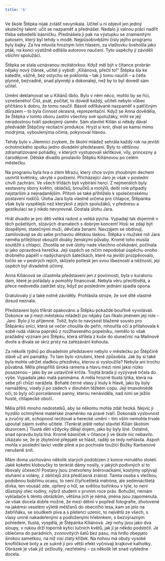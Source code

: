 ```yaml
---
title: '6'
---
```


Ve škole Štěpka nijak zvlášť nevynikala. Učitel u ní objevil jen jediný skutečný talent: učit se nazpaměť a přednášet. Nedalo jí valnou práci nadřít třeba sebedelší básničku. Přednášela ji pak na výstupku se znamenitým patosem, který byl tehdy v módě. Nejpůsobivějšími čísly jejího programu byly bajky. Za lva mluvila hrozným lvím hlasem, za vlaštovku šveholila jako pták, na konci výstižně odlišila autorovo naučení. Tyto úspěchy jí záviděli všichni spolužáci.

Štěpka se stala uznávanou recitátorkou. Když měl být v čítance probrán nějaký nový článek, učitel ji vybídl: „Kiliánová, přečti to!“ Štěpka šla ke katedře, vážně, bez ostychu se poklonila – tak ji tomu naučili – a četla plynně, bezvadně, snad plynněji a dokonaleji, než by to byl dovedl sám učitel.

Umění deklamovat se u Kiliánů líbilo. Bylo v něm něco, mohlo by se říci, vznešeného! Číst, psát, počítat, to dovedl každý, učiteli nebylo vůbec přičítáno k dobru, že tomu naučil. Básně odříkávané nazpaměť s patřičným důrazem – to byla činnost okrasná, reprezentační. Když se Anna dověděla, že Štěpka v tomto oboru zastíní všechny své spolužáky, mihl se její neradostnou tváří spokojený úsměv. Sám stavitel Kilián si někdy dával předvádět Štěpčiny recitační produkce. Hryzl si knír, díval se kamsi mimo modrýma, vyboulenýma očima, pokyvoval hlavou.

Tehdy bylo v Jilemnici zvykem, že školní mládež sehrála každý rok na jevišti ochotnického spolku jedno divadelní představení. Byly to většinou zdramatizované pohádky, v kterých vystupovali skřítkové, víly, princezny a čarodějové. Dětské divadlo proslavilo Štěpku Kiliánovou po celém městečku.

Na programu byla hra o zlém Mrazu, který chce svým zhoubným dechem usmrtit květinky, ukryté v podzemí. Přicházející Jaro je však v poslední chvíli zachrání. Ve všech třídách byli vybíráni herci. Z nejmenších byly sestaveny sbory květin, obláčků, broučků a motýlů, delší role připadly nejstarším a nejnadanějším. Přitom se také přihlíželo k společenskému postavení rodičů. Úloha Jara byla vlastně určena pro chlapce, Štěpánka však byla vyspělejší než kterýkoli z jejích spolužáků, v přednesu a gestikulaci se jí nikdo nevyrovnal. Dostala úlohu Jara.

Hrát divadlo je pro děti veliká radost a veliká pýcha. Vypadají tak dojemně v těch pošetilých, slzavých dramatech s dobrým koncem! Hoši se zdají být dospělými, statečnými muži, děvčata ženami. Navzájem se obdivují, zamilovávají se do sebe prchavou dětskou láskou. Štěpka v mužské roli Jara neměla příležitost okouzlit diváky ženskými půvaby. Kromě toho musila soutěžit s chlapci. Zhostila se své úlohy nade všechno očekávání, počínala si jako opravdová herečka. Její úspěch se ničím nepodobal úspěchu onoho drobného pápěří v nadýchaných šatečkách, které na jevišti prozpěvovalo, točilo se v pestrých rejích, sklízelo potlesk jen svou líbezností a něžností, její úspěch byl divadelně účinný.

Anna Kiliánová se účastnila představení jen z povinnosti, byla v kuratoriu dam, které je pořádaly a pomohly financovat. Nebyla věru přecitlivělá, a přece nedovedla zadržet slzy, když po posledním jednání spadla opona.

Gratulovaly jí a také notně záviděly. Prohlásila stroze, že své dítě vlastně dosud neznala.

Představení bylo třikrát opakováno a Štěpku pokaždé bouřlivě vyvolávali. Dokonce se jí mezi městskou mládeží po nějaký čas říkalo jménem její role – Jaro. Bylo jí to příjemné. Totiž, bylo to navýsost blažené sousto pro Štěpánku snící, která se večer choulila do peřin, mhouřila oči a přitahovala k sobě rudá vlákna paprsků z rozžhaveného popelníku, nemělo to však pražádný význam pro Štěpku, která střílela z kuše do slunečnic na Malinově dvoře a dívala se skrz prsty na zařezávání kohouta.

Za několik týdnů po divadelním představení nebylo v městečku po Štěpčině slávě už ani památky. To tam bylo vzrušení, které způsobila. Jak by si také byla mohla udržet sladkou přezdívku, kterou si vysloužila? Nebyla ani trochu půvabná. Měla přespříliš široká ramena a hlavu mezi nimi jaksi nízko posazenou – jako by se ustavičně krčila. Trojitá brada jí vyzývavě trčela do výše. Vypadala jako malá panímáma. A měla hrozně tlustá lýtka, která na sebe při chůzi narážela. Bohaté černé vlasy jí lnuly k hlavě, jako by byly namaštěny, visely jí po zádech v dlouhém těžkém copu. Její tmavohnědé oči, to byly oči porcelánové panny, kterou nenáviděla, nad nimi se ježilo husté, chlapecké obočí.

Měla příliš mnoho nedostatků, aby se někomu mohla zdát hezká. Nejvíc ji hyzdilo ochmýřené mateřské znaménko na pravé tváři. Dokonalá výslovnost a zvučný alt, schopnost recitovat a herecké umění – tím vším nemohla trvale upoutat zájem svého učitele. (Tenkrát ještě nebyl stavitel Kilián školním dozorcem.) Tlusté děti vždycky dělají dojem, jako by byly líné. Ostatně, snad opravdu byla líná. Kromě básniček v čítance ji ve škole nic nebavilo. Ukázalo se, že je zbytečné přepjatě se hlásit, raději se tedy nehlásila. Aspoň mohla v poslední lavici vedle pilné a po pochvale toužící Božky Karbanové nerušeně snít.

Mám doma uschováno několik starých podobizen z konce minulého století. Jaké koketní kloboučky to tenkrát dámy nosily, v jakých podivných si to libovaly účesech! Postavy jsou znetvořeny šněrovačkami, kostýmy oplývají stuhami a volány, z obličejů zírá předčasná zralost. Tamta osoba s vlečkou, podobnou bobřímu ocasu, to není čtyřicetiletá matróna, ale sedmnáctiletá dívka, ten vousáč zde, opřený o hůl, se světlou buřinkou v týle, to není důstojný otec rodiny, nýbrž student v prvním roce práv. Bohužel, nemám vykladače k těmto obrázkům, většina jich je němá, jména jsou zapomenuta. Je však docela dobře možné, že mezi dětmi v popředí fotografie, zhotovené na jakémsi veselém výletě měšťanů do obecního lesa, kam se jelo na žebřiňáku, se soudkem piva a s pletenci uzenic, to největší ze všech, s vlasy umně nakadeřenými a podloženými hřebínkem, s bezvýrazným pohledem, tlustá, vyspělá, je Štěpánka Kiliánová. Její nohy jsou jako dva sloupy, v rukou drží toporně kytici lučních květů, jak jí je někdo podstrčil. Je oblečena do parádních, zvonovitých šatů bez pasu, má hrdlo obepjato širokou sametkou, na níž visí zlatý křížek. Na nohou má obuty vysoké knoflíčkové boty a ze sukně jí pro větší efekt vyčnívají krajkové kalhotky. Obrázek je však již zežloutlý, nezřetelný – za několik let snad vybledne docela.

